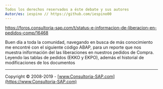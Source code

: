 ```yaml
---
Todos los derechos reservados a éste debate y sus autores
Autor/es: iespino // https://github.com/iespino00
---
```


https://foros.consultoria-sap.com/t/status-e-informacion-de-liberacion-en-pedidos-comp/16468

Buen día a toda la comunidad, navegando en busca de más conocimiento me encontré con el siguiente código ABAP, para un reporte que nos muestra iniformación del las liberaciones en nuestros pedidos de Compra. Leyendo las tablas de pedidos (EKKO y EKPO), además el historial de modificaciones de los documentos

***

Copyright © 2008-2019 - [www.Consultoria-SAP.com](https://www.Consultoria-SAP.com)
